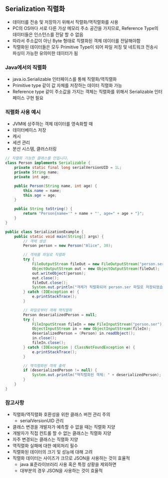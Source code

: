 ## Serialization 직렬화
* 데이터를 전송 및 저장하기 위해서 직렬화/역직렬화를 사용
* PC의 OS마다 서로 다른 가상 메모리 주소 공간을 가지므로, Reference Type의 데이터들은 인스턴스를 전달 할 수 없음
* 따라서 주소값이 아닌 Byte 형태로 직렬화된 객체 데이터를 전달해야함
* 직렬화된 데이터들은 모두 Primitive Type이 되어 파일 저징 및 네트워크 전송시 파싱이 가능한 유의미한 데이터가 됨

### Java에서의 직렬화
* java.io.Serializable 인터페이스를 통해 직렬화/역직렬화
* Primitive type 같이 값 자체를 저장하는 데이터 직렬화 가능
* Reference type 같이 주소값을 가지는 객체는 직렬화를 위해서 Serializable 인터페이스 구현 필요

### 직렬화 사용 예시
* JVM에 상주하는 객체 데이터를 영속화할 때
* 데이터베이스 저장
* 캐시
* 세션 관리
* 분산 시스템, 클러스터링

```java
// 직렬화 가능한 클래스를 만듭니다.
class Person implements Serializable {
    private static final long serialVersionUID = 1L;
    private String name;
    private int age;

    public Person(String name, int age) {
        this.name = name;
        this.age = age;
    }

    public String toString() {
        return "Person{name='" + name + "', age=" + age + "}";
    }
}

public class SerializationExample {
    public static void main(String[] args) {
        // 객체 생성
        Person person = new Person("Alice", 30);

        // 객체를 파일로 직렬화
        try {
            FileOutputStream fileOut = new FileOutputStream("person.ser");
            ObjectOutputStream out = new ObjectOutputStream(fileOut);
            out.writeObject(person);
            out.close();
            fileOut.close();
            System.out.println("객체가 직렬화되어 person.ser 파일로 저장되었습니다.");
        } catch (IOException e) {
            e.printStackTrace();
        }

        // 파일로부터 객체 역직렬화
        Person deserializedPerson = null;
        try {
            FileInputStream fileIn = new FileInputStream("person.ser");
            ObjectInputStream in = new ObjectInputStream(fileIn);
            deserializedPerson = (Person) in.readObject();
            in.close();
            fileIn.close();
        } catch (IOException | ClassNotFoundException e) {
            e.printStackTrace();
        }

        // 역직렬화된 객체 출력
        if (deserializedPerson != null) {
            System.out.println("역직렬화된 객체: " + deserializedPerson);
        }
    }
}
```

### 참고사항
* 직렬화/역직렬화 호환성을 위한 클래스 버전 관리 주의
  * serialVersionUID 관리
* 클래스 변경을 개발자가 예측할 수 없을 때는 직렬화 지양
* 개발자가 직접 컨트롤 할 수 없는 클래스는 직렬화 지양
* 자주 변경되는 클래스는 직렬화 지양
* 역직렬화 실패에 대한 예외처리 필수
* 직렬화된 데이터의 크기 및 성능에 대해 고려
* 직렬화 데이터는 사이즈가 크므로 JSON을 사용하는 것이 효율적
  * java 표준라이브러리 사용 혹은 특정 상황을 제외하면
  * 대부분의 경우 JSON을 사용하는 것이 효율적